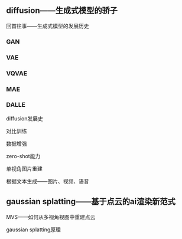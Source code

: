 ## **diffusion——生成式模型的骄子**
回首往事——生成式模型的发展历史
### GAN

### VAE

### VQVAE

### MAE

### DALLE



diffusion发展史

对比训练

数据增强

zero-shot能力

单视角图片重建

根据文本生成——图片、视频、语音

## gaussian splatting——基于点云的ai渲染新范式

MVS——如何从多视角视图中重建点云

gaussian splatting原理

